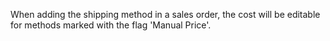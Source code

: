 When adding the shipping method in a sales order, the cost will be
editable for methods marked with the flag 'Manual Price'.
